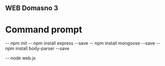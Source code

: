 ## WEB Domasno 3

# Command prompt

-- npm init
-- npm install express --save
-- npm install mongoose --save
-- npm install body-parser --save

-- node web.js
